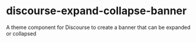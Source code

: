 # discourse-expand-collapse-banner
A theme component for Discourse to create a banner that can be expanded or collapsed
